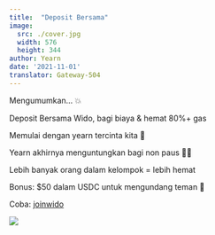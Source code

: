 ```yaml
---
title:  "Deposit Bersama"
image:
  src: ./cover.jpg
  width: 576
  height: 344
author: Yearn
date: '2021-11-01'
translator: Gateway-504
---
```


Mengumumkan… 💥

Deposit Bersama Wido, bagi biaya & hemat 80%+ gas

Memulai dengan yearn tercinta kita 💙

Yearn akhirnya menguntungkan bagi non paus 🍤🦀

Lebih banyak orang dalam kelompok = lebih hemat

Bonus: $50 dalam USDC untuk mengundang teman 🤑

Coba: [joinwido](https://app.joinwido.com/?page=detail&address=0x8cc94ccd0f3841a468184aCA3Cc478D2148E1757)

![](/_posts/_announcements/deposit-together/deposit-together.png?w=800&h=800)
